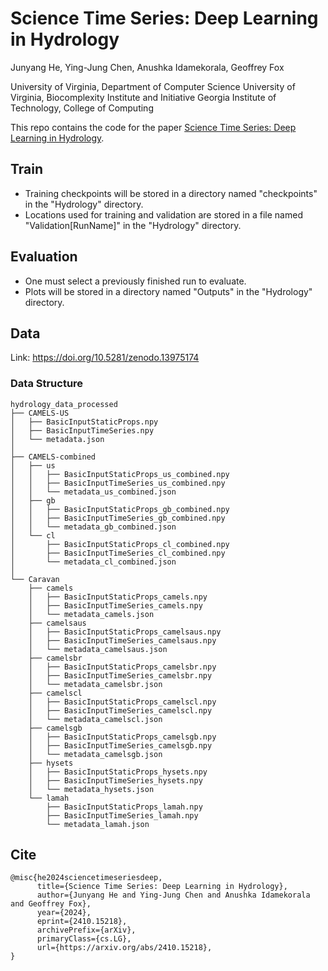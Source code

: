 # Science Time Series: Deep Learning in Hydrology

Junyang He, Ying-Jung Chen, Anushka Idamekorala, Geoffrey Fox

University of Virginia, Department of Computer Science
University of Virginia, Biocomplexity Institute and Initiative
Georgia Institute of Technology, College of Computing

This repo contains the code for the paper [Science Time Series: Deep Learning in Hydrology](https://arxiv.org/abs/2410.15218).


## Train
- Training checkpoints will be stored in a directory named "checkpoints" in the "Hydrology" directory.
- Locations used for training and validation are stored in a file named "Validation[RunName]" in the "Hydrology" directory.

## Evaluation
- One must select a previously finished run to evaluate.
- Plots will be stored in a directory named "Outputs" in the "Hydrology" directory.

## Data
Link: https://doi.org/10.5281/zenodo.13975174

### Data Structure
```
hydrology_data_processed
├── CAMELS-US
│   ├── BasicInputStaticProps.npy
│   ├── BasicInputTimeSeries.npy
│   └── metadata.json
│
├── CAMELS-combined
│   ├── us
│   │   ├── BasicInputStaticProps_us_combined.npy
│   │   ├── BasicInputTimeSeries_us_combined.npy
│   │   └── metadata_us_combined.json
│   ├── gb
│   │   ├── BasicInputStaticProps_gb_combined.npy
│   │   ├── BasicInputTimeSeries_gb_combined.npy
│   │   └── metadata_gb_combined.json
│   └── cl
│       ├── BasicInputStaticProps_cl_combined.npy
│       ├── BasicInputTimeSeries_cl_combined.npy
│       └── metadata_cl_combined.json
│
└── Caravan
    ├── camels
    │   ├── BasicInputStaticProps_camels.npy
    │   ├── BasicInputTimeSeries_camels.npy
    │   └── metadata_camels.json
    ├── camelsaus
    │   ├── BasicInputStaticProps_camelsaus.npy
    │   ├── BasicInputTimeSeries_camelsaus.npy
    │   └── metadata_camelsaus.json
    ├── camelsbr
    │   ├── BasicInputStaticProps_camelsbr.npy
    │   ├── BasicInputTimeSeries_camelsbr.npy
    │   └── metadata_camelsbr.json
    ├── camelscl
    │   ├── BasicInputStaticProps_camelscl.npy
    │   ├── BasicInputTimeSeries_camelscl.npy
    │   └── metadata_camelscl.json
    ├── camelsgb
    │   ├── BasicInputStaticProps_camelsgb.npy
    │   ├── BasicInputTimeSeries_camelsgb.npy
    │   └── metadata_camelsgb.json
    ├── hysets
    │   ├── BasicInputStaticProps_hysets.npy
    │   ├── BasicInputTimeSeries_hysets.npy
    │   └── metadata_hysets.json
    └── lamah
        ├── BasicInputStaticProps_lamah.npy
        ├── BasicInputTimeSeries_lamah.npy
        └── metadata_lamah.json

```

## Cite
```
@misc{he2024sciencetimeseriesdeep,
      title={Science Time Series: Deep Learning in Hydrology}, 
      author={Junyang He and Ying-Jung Chen and Anushka Idamekorala and Geoffrey Fox},
      year={2024},
      eprint={2410.15218},
      archivePrefix={arXiv},
      primaryClass={cs.LG},
      url={https://arxiv.org/abs/2410.15218}, 
}
```

